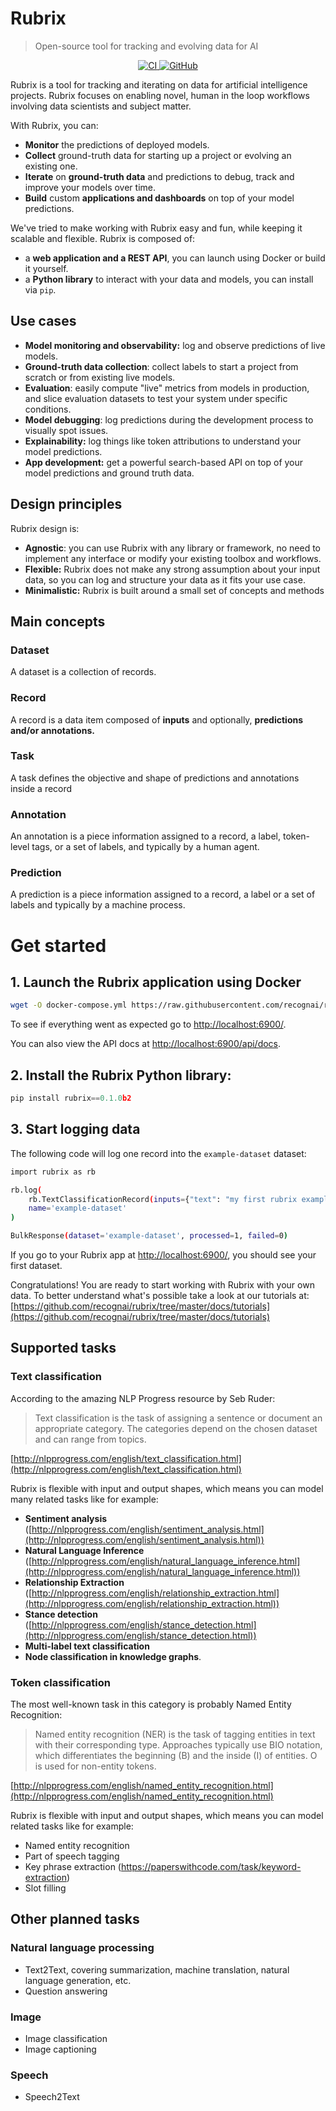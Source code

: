 # Rubrix
> Open-source tool for tracking and evolving data for AI

<p align="center">
    <a href="https://github.com/recognai/rubrix/actions">
        <img alt="CI" src="https://github.com/recognai/rubrix/workflows/CI/badge.svg?branch=master&event=push">
    </a>
    <a href="https://github.com/recognai/rubrix/blob/master/LICENSE">
        <img alt="GitHub" src="https://img.shields.io/github/license/recognai/rubrix.svg?color=blue">
    </a>
    <!--a href="https://www.recogn.ai/biome-text/">
        <img alt="Documentation" src="https://img.shields.io/website/http/www.recogn.ai/biome-text/index.html.svg?down_color=red&down_message=offline&up_message=online">
    </a-->
    <!--a href="https://github.com/recognai/biome-text/releases">
        <img alt="GitHub release" src="https://img.shields.io/github/release/recognai/rubrix.svg">
    </a-->
</p>



Rubrix is a tool for tracking and iterating on data for artificial intelligence projects. Rubrix focuses on enabling novel, human in the loop workflows involving data scientists and subject matter.

With Rubrix, you can:

- **Monitor** the predictions of deployed models.
- **Collect** ground-truth data for starting up a project or evolving an existing one.
- **Iterate** on ****ground-truth data**** and predictions to debug, track and improve your models over time.
- **Build** custom ****applications and dashboards**** on top of your model predictions.

We've tried to make working with Rubrix easy and fun, while keeping it scalable and flexible. Rubrix is composed of:

- a **web application and a REST API**, you can launch using Docker or build it yourself.
- a **Python library** to interact with your data and models, you can install via `pip`.

## Use cases

- **Model monitoring and observability:** log and observe predictions of live models.
- **Ground-truth data collection**: collect labels to start a project from scratch or from existing live models.
- **Evaluation**: easily compute "live" metrics from models in production, and slice evaluation datasets to test your system under specific conditions.
- **Model debugging**: log predictions during the development process to visually spot issues.
- **Explainability:** log things like token attributions to understand your model predictions.
- **App development:** get a powerful search-based API on top of your model predictions and ground truth data.

## Design principles

Rubrix design is:

- **Agnostic**: you can use Rubrix with any library or framework, no need to implement any interface or modify your existing toolbox and workflows.
- **Flexible:**  Rubrix does not make any strong assumption about your input data, so you can log and structure your data as it fits your use case.
- **Minimalistic:** Rubrix is built around a small set of concepts and methods

## Main concepts

### Dataset

A dataset is a collection of records.

### Record

A record is a data item composed of **inputs** and optionally, **predictions and/or annotations.**

### Task

A task defines the objective and shape of predictions and annotations inside a record

### Annotation

An annotation is a piece information assigned to a record, a label, token-level tags, or a set of labels, and typically by a human agent.

### Prediction

A prediction is a piece information assigned to a record, a label or a set of labels and typically by a machine process.

# Get started

## 1. Launch the Rubrix application using Docker

```bash
wget -O docker-compose.yml https://raw.githubusercontent.com/recognai/rubrix/master/docker-compose.yaml && docker-compose up
```

To see if everything went as expected go to [http://localhost:6900/](http://localhost:6900/).

You can also view the API docs at [http://localhost:6900/api/docs](http://localhost:6900/api/docs).

## 2. Install the Rubrix Python library:

```python
pip install rubrix==0.1.0b2
```

## 3. Start logging data

The following code will log one record into the `example-dataset` dataset: 

```bash
import rubrix as rb

rb.log(
    rb.TextClassificationRecord(inputs={"text": "my first rubrix example"}),
    name='example-dataset'
)

```

```bash
BulkResponse(dataset='example-dataset', processed=1, failed=0)
```

If you go to your Rubrix app at [http://localhost:6900/](http://localhost:6900/), you should see your first dataset.

Congratulations! You are ready to start working with Rubrix with your own data. To better understand what's possible take a look at our tutorials at: [https://github.com/recognai/rubrix/tree/master/docs/tutorials](https://github.com/recognai/rubrix/tree/master/docs/tutorials)

## Supported tasks

### Text classification

According to the amazing NLP Progress resource by Seb Ruder:

> Text classification is the task of assigning a sentence or document an appropriate category. The categories depend on the chosen dataset and can range from topics.

[http://nlpprogress.com/english/text_classification.html](http://nlpprogress.com/english/text_classification.html)

Rubrix is flexible with input and output shapes, which means you can model many related tasks like for example:

- **Sentiment analysis** ([http://nlpprogress.com/english/sentiment_analysis.html](http://nlpprogress.com/english/sentiment_analysis.html))
- **Natural Language Inference** ([http://nlpprogress.com/english/natural_language_inference.html](http://nlpprogress.com/english/natural_language_inference.html))
- **Relationship Extraction** ([http://nlpprogress.com/english/relationship_extraction.html](http://nlpprogress.com/english/relationship_extraction.html))
- **Stance detection** ([http://nlpprogress.com/english/stance_detection.html](http://nlpprogress.com/english/stance_detection.html))
- **Multi-label text classification**
- **Node classification in knowledge graphs**.

### Token classification

The most well-known task in this category is probably Named Entity Recognition:

> Named entity recognition (NER) is the task of tagging entities in text with their corresponding type. Approaches typically use BIO notation, which differentiates the beginning (B) and the inside (I) of entities. O is used for non-entity tokens.

[http://nlpprogress.com/english/named_entity_recognition.html](http://nlpprogress.com/english/named_entity_recognition.html)

Rubrix is flexible with input and output shapes, which means you can model related tasks like for example:

- Named entity recognition
- Part of speech tagging
- Key phrase extraction (https://paperswithcode.com/task/keyword-extraction)
- Slot filling

## Other planned tasks

### Natural language processing

- Text2Text, covering summarization, machine translation, natural language generation, etc.
- Question answering

### Image

- Image classification
- Image captioning

### Speech

- Speech2Text
